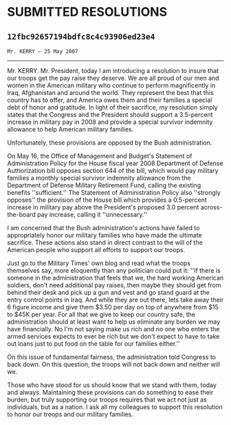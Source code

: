 # SUBMITTED RESOLUTIONS
## `12fbc92657194bdfc8c4c93906ed23e4`
`Mr. KERRY — 25 May 2007`

---


Mr. KERRY. Mr. President, today I am introducing a resolution to 
insure that our troops get the pay raise they deserve. We are all proud 
of our men and women in the American military who continue to perform 
magnificently in Iraq, Afghanistan and around the world. They represent 
the best that this country has to offer, and America owes them and 
their families a special debt of honor and gratitude. In light of their 
sacrifice, my resolution simply states that the Congress and the 
President should support a 3.5-percent increase in military pay in 2008 
and provide a special survivor indemnity allowance to help American 
military families.

Unfortunately, these provisions are opposed by the Bush 
administration.

On May 16, the Office of Management and Budget's Statement of 
Administration Policy for the House fiscal year 2008 Department of 
Defense Authorization bill opposes section 644 of the bill, which would 
pay military families a monthly special survivor indemnity allowance 
from the Department of Defense Military Retirement Fund, calling the 
existing benefits ''sufficient.'' The Statement of Administration 
Policy also ''strongly opposes'' the provision of the House bill which 
provides a 0.5-percent increase in military pay above the President's 
proposed 3.0 percent across-the-board pay increase, calling it 
''unnecessary.''

I am concerned that the Bush administration's actions have failed to 
appropriately honor our military families who have made the ultimate 
sacrifice. These actions also stand in direct contrast to the will of 
the American people who support all efforts to support our troops.

Just go to the Military Times' own blog and read what the troops 
themselves say, more eloquently than any politician could put it: ''If 
there is someone in the administration that feels that we, the hard 
working American soldiers, don't need additional pay raises, then maybe 
they should get from behind their desk and pick up a gun and vest and 
go stand guard at the entry control points in Iraq. And while they are 
out there, lets take away their 6 figure income and give them $3.50 per 
day on top of anywhere from $15 to $45K per year. For all that we give 
to keep our country safe, the administration should at least want to 
help us eliminate any burden we may have financially. No I'm not saying 
make us rich and no one who enters the armed services expects to ever 
be rich but we don't expect to have to take out loans just to put food 
on the table for our families either.''

On this issue of fundamental fairness, the administration told 
Congress to back down. On this question, the troops will not back down 
and neither will we.

Those who have stood for us should know that we stand with them, 
today and always. Maintaining these provisions can do something to ease 
their burden, but truly supporting our troops requires that we act not 
just as individuals, but as a nation. I ask all my colleagues to 
support this resolution to honor our troops and our military families.
